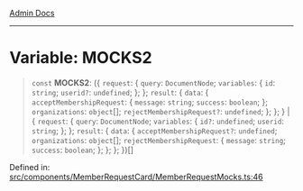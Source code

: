 [Admin Docs](/)

***

# Variable: MOCKS2

> `const` **MOCKS2**: (\{ `request`: \{ `query`: `DocumentNode`; `variables`: \{ `id`: `string`; `userid?`: `undefined`; \}; \}; `result`: \{ `data`: \{ `acceptMembershipRequest`: \{ `message`: `string`; `success`: `boolean`; \}; `organizations`: `object`[]; `rejectMembershipRequest?`: `undefined`; \}; \}; \} \| \{ `request`: \{ `query`: `DocumentNode`; `variables`: \{ `id?`: `undefined`; `userid`: `string`; \}; \}; `result`: \{ `data`: \{ `acceptMembershipRequest?`: `undefined`; `organizations`: `object`[]; `rejectMembershipRequest`: \{ `message`: `string`; `success`: `boolean`; \}; \}; \}; \})[]

Defined in: [src/components/MemberRequestCard/MemberRequestMocks.ts:46](https://github.com/PalisadoesFoundation/talawa-admin/blob/main/src/components/MemberRequestCard/MemberRequestMocks.ts#L46)
